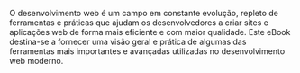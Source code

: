 O desenvolvimento web é um campo em constante evolução, repleto de ferramentas e práticas que ajudam os desenvolvedores a criar sites e aplicações web de forma mais eficiente e com maior qualidade. Este eBook destina-se a fornecer uma visão geral e prática de algumas das ferramentas mais importantes e avançadas utilizadas no desenvolvimento web moderno.
